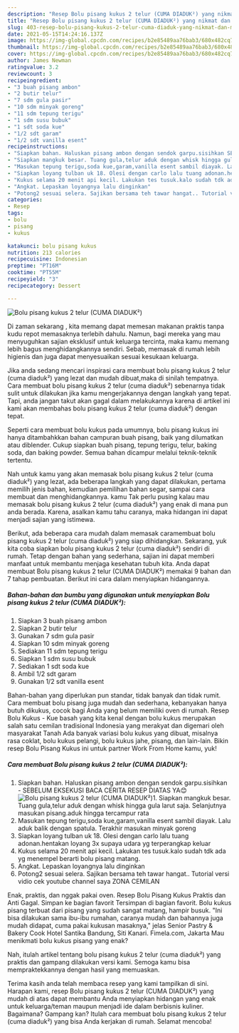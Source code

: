 ```yaml
---
description: "Resep Bolu pisang kukus 2 telur (CUMA DIADUK²) yang nikmat dan Mudah Dibuat"
title: "Resep Bolu pisang kukus 2 telur (CUMA DIADUK²) yang nikmat dan Mudah Dibuat"
slug: 403-resep-bolu-pisang-kukus-2-telur-cuma-diaduk-yang-nikmat-dan-mudah-dibuat
date: 2021-05-15T14:24:16.137Z
image: https://img-global.cpcdn.com/recipes/b2e85489aa76bab3/680x482cq70/bolu-pisang-kukus-2-telur-cuma-diaduk-foto-resep-utama.jpg
thumbnail: https://img-global.cpcdn.com/recipes/b2e85489aa76bab3/680x482cq70/bolu-pisang-kukus-2-telur-cuma-diaduk-foto-resep-utama.jpg
cover: https://img-global.cpcdn.com/recipes/b2e85489aa76bab3/680x482cq70/bolu-pisang-kukus-2-telur-cuma-diaduk-foto-resep-utama.jpg
author: James Newman
ratingvalue: 3.2
reviewcount: 3
recipeingredient:
- "3 buah pisang ambon"
- "2 butir telur"
- "7 sdm gula pasir"
- "10 sdm minyak goreng"
- "11 sdm tepung terigu"
- "1 sdm susu bubuk"
- "1 sdt soda kue"
- "1/2 sdt garam"
- "1/2 sdt vanilla esent"
recipeinstructions:
- "Siapkan bahan. Haluskan pisang ambon dengan sendok garpu.sisihkan SEBELUM EKSEKUSI BACA CERITA RESEP DIATAS YA😊"
- "Siapkan mangkuk besar. Tuang gula,telur aduk dengan whisk hingga gula larut saja. Selanjutnya masukan pisang.aduk hingga tercampur rata"
- "Masukan tepung terigu,soda kue,garam,vanilla esent sambil diayak. Lalu aduk balik dengan spatula. Terakhir masukan minyak goreng"
- "Siapkan loyang tulban uk 18. Olesi dengan carlo lalu tuang adonan.hentakan loyang 3x supaya udara yg terperangkap keluar"
- "Kukus selama 20 menit api kecil. Lakukan tes tusuk.kalo sudah tdk ada yg menempel berarti bolu pisang matang."
- "Angkat. Lepaskan loyangnya lalu dinginkan"
- "Potong2 sesuai selera. Sajikan bersama teh tawar hangat.. Tutorial versi vidio cek youtube channel saya ZONA CEMILAN"
categories:
- Resep
tags:
- bolu
- pisang
- kukus

katakunci: bolu pisang kukus 
nutrition: 213 calories
recipecuisine: Indonesian
preptime: "PT16M"
cooktime: "PT55M"
recipeyield: "3"
recipecategory: Dessert

---
```



![Bolu pisang kukus 2 telur (CUMA DIADUK²)](https://img-global.cpcdn.com/recipes/b2e85489aa76bab3/680x482cq70/bolu-pisang-kukus-2-telur-cuma-diaduk-foto-resep-utama.jpg)

Di zaman  sekarang , kita memang dapat memesan makanan praktis tanpa kudu repot memasaknya terlebih dahulu. Namun, bagi mereka yang mau menyuguhkan sajian eksklusif untuk keluarga tercinta, maka kamu memang lebih bagus menghidangkannya sendiri. Sebab, memasak di rumah lebih higienis dan juga dapat menyesuaikan sesuai kesukaan keluarga.

Jika anda sedang mencari inspirasi cara membuat bolu pisang kukus 2 telur (cuma diaduk²) yang lezat dan mudah dibuat,maka di sinilah tempatnya. Cara membuat bolu pisang kukus 2 telur (cuma diaduk²)  sebenarnya tidak sulit untuk dilakukan jika kamu mengerjakannya dengan langkah yang tepat. Tapi, anda jangan takut akan gagal dalam melakukannya 
karena di artikel ini kami akan membahas bolu pisang kukus 2 telur (cuma diaduk²) dengan tepat.  

Seperti cara membuat bolu kukus pada umumnya, bolu pisang kukus ini hanya ditambahkkan bahan campuran buah pisang, baik yang dilumatkan atau diblender. Cukup siapkan buah pisang, tepung terigu, telur, baking soda, dan baking powder. Semua bahan dicampur melalui teknik-teknik tertentu.

Nah untuk kamu yang akan memasak bolu pisang kukus 2 telur (cuma diaduk²) yang lezat, ada beberapa langkah yang dapat dilakukan, pertama memilih jenis bahan, kemudian pemilihan bahan segar, sampai cara membuat dan menghidangkannya. kamu Tak perlu pusing kalau mau memasak bolu pisang kukus 2 telur (cuma diaduk²) yang enak di mana pun anda berada. Karena, asalkan kamu  tahu caranya, maka hidangan ini dapat menjadi sajian yang istimewa.

Berikut, ada beberapa cara mudah dalam memasak caramembuat bolu pisang kukus 2 telur (cuma diaduk²) yang siap dihidangkan. Sekarang, yuk kita coba siapkan bolu pisang kukus 2 telur (cuma diaduk²) sendiri di rumah. Tetap dengan bahan yang sederhana, sajian ini dapat memberi manfaat untuk membantu menjaga kesehatan tubuh kita. Anda dapat membuat Bolu pisang kukus 2 telur (CUMA DIADUK²) memakai 9 bahan dan 7 tahap pembuatan. Berikut ini cara dalam menyiapkan hidangannya.

<!--inarticleads1-->

##### Bahan-bahan dan bumbu yang digunakan untuk menyiapkan Bolu pisang kukus 2 telur (CUMA DIADUK²):

1. Siapkan 3 buah pisang ambon
1. Siapkan 2 butir telur
1. Gunakan 7 sdm gula pasir
1. Siapkan 10 sdm minyak goreng
1. Sediakan 11 sdm tepung terigu
1. Siapkan 1 sdm susu bubuk
1. Sediakan 1 sdt soda kue
1. Ambil 1/2 sdt garam
1. Gunakan 1/2 sdt vanilla esent


Bahan-bahan yang diperlukan pun standar, tidak banyak dan tidak rumit. Cara membuat bolu pisang juga mudah dan sederhana, kebanyakan hanya butuh dikukus, cocok bagi Anda yang belum memiliki oven di rumah. Resep Bolu Kukus - Kue basah yang kita kenal dengan bolu kukus merupakan salah satu cemilan tradisional Indonesia yang merakyat dan digemari oleh masyarakat Tanah Ada banyak variasi bolu kukus yang dibuat, misalnya rasa coklat, bolu kukus pelangi, bolu kukus jahe, pisang, dan lain-lain. Bikin resep Bolu Pisang Kukus ini untuk partner Work From Home kamu, yuk! 

<!--inarticleads2-->

##### Cara membuat Bolu pisang kukus 2 telur (CUMA DIADUK²):

1. Siapkan bahan. Haluskan pisang ambon dengan sendok garpu.sisihkan - SEBELUM EKSEKUSI BACA CERITA RESEP DIATAS YA😊
<img src="https://img-global.cpcdn.com/steps/1bfe592ff4b089b4/160x128cq70/bolu-pisang-kukus-2-telur-cuma-diaduk-langkah-memasak-1-foto.jpg" alt="Bolu pisang kukus 2 telur (CUMA DIADUK²)">1. Siapkan mangkuk besar. Tuang gula,telur aduk dengan whisk hingga gula larut saja. Selanjutnya masukan pisang.aduk hingga tercampur rata
1. Masukan tepung terigu,soda kue,garam,vanilla esent sambil diayak. Lalu aduk balik dengan spatula. Terakhir masukan minyak goreng
1. Siapkan loyang tulban uk 18. Olesi dengan carlo lalu tuang adonan.hentakan loyang 3x supaya udara yg terperangkap keluar
1. Kukus selama 20 menit api kecil. Lakukan tes tusuk.kalo sudah tdk ada yg menempel berarti bolu pisang matang.
1. Angkat. Lepaskan loyangnya lalu dinginkan
1. Potong2 sesuai selera. Sajikan bersama teh tawar hangat.. Tutorial versi vidio cek youtube channel saya ZONA CEMILAN


Enak, praktis, dan nggak pakai oven. Resep Bolu Pisang Kukus Praktis dan Anti Gagal. Simpan ke bagian favorit Tersimpan di bagian favorit. Bolu kukus pisang terbuat dari pisang yang sudah sangat matang, hampir busuk. &#34;Ini bisa dilakukan sama ibu-ibu rumahan, caranya mudah dan bahannya juga mudah didapat, cuma pakai kukusan masaknya,&#34; jelas Senior Pastry &amp; Bakery Cook Hotel Santika Bandung, Siti Kanari. Fimela.com, Jakarta Mau menikmati bolu kukus pisang yang enak? 

Nah, itulah artikel tentang  bolu pisang kukus 2 telur (cuma diaduk²)  yang praktis dan gampang dilakukan versi kami. Semoga kamu bisa mempraktekkannya dengan hasil yang memuaskan. 

Terima kasih anda telah membaca resep yang kami tampilkan di sini. Harapan kami, resep  Bolu pisang kukus 2 telur (CUMA DIADUK²) yang mudah di atas dapat membantu Anda menyiapkan hidangan yang enak untuk keluarga/teman maupun menjadi ide dalam berbisnis kuliner. Bagaimana? Gampang kan? Itulah cara membuat bolu pisang kukus 2 telur (cuma diaduk²) yang bisa Anda kerjakan di rumah. Selamat mencoba!

